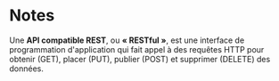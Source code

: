 # Notes #

Une **API compatible REST**, ou **« RESTful »**, est une interface de programmation d'application qui fait appel à des requêtes HTTP pour obtenir (GET), placer (PUT), publier (POST) et supprimer (DELETE) des données.
